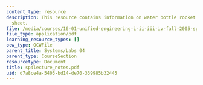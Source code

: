 ```yaml
---
content_type: resource
description: This resource contains information on water bottle rocket design cheat
  sheet.
file: /media/courses/16-01-unified-engineering-i-ii-iii-iv-fall-2005-spring-2006/d7a8ce4a5403bd14de70339985b32445_sp4lecture_notes.pdf
file_type: application/pdf
learning_resource_types: []
ocw_type: OCWFile
parent_title: Systems/Labs 04
parent_type: CourseSection
resourcetype: Document
title: sp4lecture_notes.pdf
uid: d7a8ce4a-5403-bd14-de70-339985b32445
---
```

